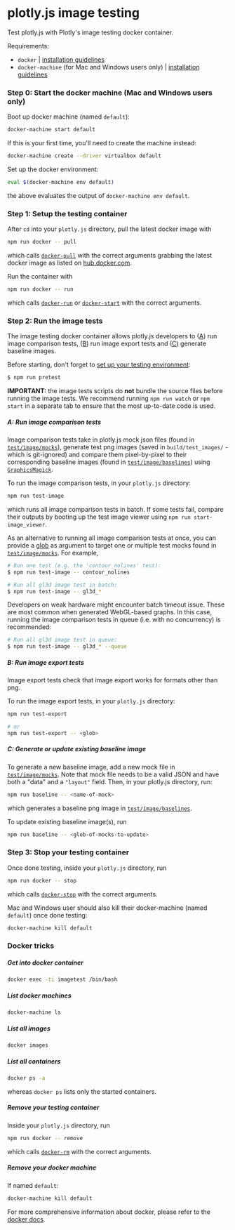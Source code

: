 # plotly.js image testing

Test plotly.js with Plotly's image testing docker container.

Requirements:
- `docker` | [installation guidelines][docker-install]
- `docker-machine` (for Mac and Windows users only) | [installation guidelines][docker-machine-install]

### Step 0: Start the docker machine (Mac and Windows users only)

Boot up docker machine (named `default`):

```bash
docker-machine start default
```

If this is your first time, you'll need to create the machine instead:

```bash
docker-machine create --driver virtualbox default
```

Set up the docker environment:

```bash
eval $(docker-machine env default)
```

the above evaluates the output of `docker-machine env default`.


### Step 1: Setup the testing container

After `cd` into your `plotly.js` directory, pull the latest docker image with

```bash
npm run docker -- pull
```

which calls [`docker-pull`][docker-pull] with the correct arguments grabbing the
latest docker image as listed on [hub.docker.com][docker-hub].

Run the container with

```bash
npm run docker -- run
```

which calls [`docker-run`][docker-run] or [`docker-start`][docker-start] with
the correct arguments.


### Step 2: Run the image tests

The image testing docker container allows plotly.js developers to
([A](#a-run-image-comparison-tests)) run image comparison tests,
([B](#b-run-image-export-tests)) run image export tests and
([C](#c-generate-or-update-existing-baseline-image)) generate baseline images.

Before starting, don't forget to [set up your testing environment](https://github.com/plotly/plotly.js/blob/master/CONTRIBUTING.md#development):

```bash
$ npm run pretest
```

**IMPORTANT:** the image tests scripts do **not** bundle the source files before
running the image tests. We recommend running `npm run watch` or `npm start` in
a separate tab to ensure that the most up-to-date code is used.

##### A: Run image comparison tests

Image comparison tests take in plotly.js mock json files (found in
[`test/image/mocks`][mocks]), generate test png images (saved in
`build/test_images/` - which is git-ignored) and compare them pixel-by-pixel to
their corresponding baseline images (found in
[`test/image/baselines`][baselines]) using [`GraphicsMagick`][gm].

To run the image comparison tests, in your `plotly.js` directory:

```bash
npm run test-image
```

which runs all image comparison tests in batch. If some tests fail, compare their outputs
by booting up the test image viewer using `npm run start-image_viewer`.

As an alternative to running all image comparison tests at once, you can provide
a [glob][glob] as argument to target one or multiple test mocks found in
[`test/image/mocks`][mocks].
For example,

```bash
# Run one test (e.g. the 'contour_nolines' test):
$ npm run test-image -- contour_nolines

# Run all gl3d image test in batch:
$ npm run test-image -- gl3d_*
```

Developers on weak hardware might encounter batch timeout issue. These are most
common when generated WebGL-based graphs. In this case, running the image
comparison tests in queue (i.e. with no concurrency) is recommended:

```bash
# Run all gl3d image test in queue:
$ npm run test-image -- gl3d_* --queue
```

##### B: Run image export tests

Image export tests check that image export works for formats other than png.

To run the image export tests, in your `plotly.js` directory:

```bash
npm run test-export

# or
npm run test-export -- <glob>
```

##### C: Generate or update existing baseline image

To generate a new baseline image, add a new mock file in
[`test/image/mocks`][mocks]. Note that mock file needs to be a valid JSON and
have both a "data" and a `"layout"` field. Then, in your plotly.js directory,
run:

```bash
npm run baseline -- <name-of-mock>
```

which generates a baseline png image in [`test/image/baselines`][baselines].

To update existing baseline image(s), run

```bash
npm run baseline -- <glob-of-mocks-to-update>
```


### Step 3: Stop your testing container

Once done testing, inside your `plotly.js` directory, run

```bash
npm run docker -- stop
```

which calls [`docker-stop`][docker-stop] with the correct arguments.

Mac and Windows user should also kill their docker-machine (named `default`) once done testing:

```bash
docker-machine kill default
```

### Docker tricks

##### Get into docker container

```bash
docker exec -ti imagetest /bin/bash
```

##### List docker machines

```bash
docker-machine ls
```

##### List all images

```bash
docker images
```

##### List all containers

```bash
docker ps -a
```

whereas `docker ps` lists only the started containers.

##### Remove your testing container

Inside your `plotly.js` directory, run

```bash
npm run docker -- remove
```

which calls [`docker-rm`][docker-rm] with the correct arguments.

##### Remove your docker machine

If named `default`:

```bash
docker-machine kill default
```

For more comprehensive information about docker, please refer to the [docker docs](http://docs.docker.com/).

[mocks]: https://github.com/plotly/plotly.js/tree/master/test/image/mocks
[baselines]: https://github.com/plotly/plotly.js/tree/master/test/image/baselines
[docker-install]: http://docs.docker.com/engine/installation/
[docker-machine-install]: https://docs.docker.com/machine/install-machine/
[docker-hub]: https://hub.docker.com/r/plotly/testbed/tags/
[docker-pull]: https://docs.docker.com/engine/reference/commandline/pull/
[docker-run]: https://docs.docker.com/engine/reference/commandline/run/
[docker-start]: https://docs.docker.com/engine/reference/commandline/start/
[docker-stop]: https://docs.docker.com/engine/reference/commandline/stop/
[docker-rm]: https://docs.docker.com/engine/reference/commandline/rm/
[gm]: https://github.com/aheckmann/gm
[glob]: https://github.com/isaacs/node-glob
